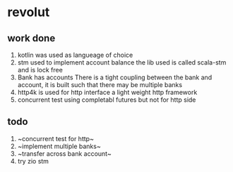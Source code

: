 # revolut

## work done 

1. kotlin was used as langueage of choice
2. stm used to implement account balance
   the lib used is called scala-stm and is lock free
3. Bank has accounts
   There is a tight coupling between the bank and account, it is built such that there may be multiple banks
4. http4k is used for http interface
    a light weight http framework
5. concurrent test using completabl futures but not for http side

## todo
1. ~concurrent test for http~
2. ~implement multiple banks~
3. ~transfer across bank account~
4. try zio stm
